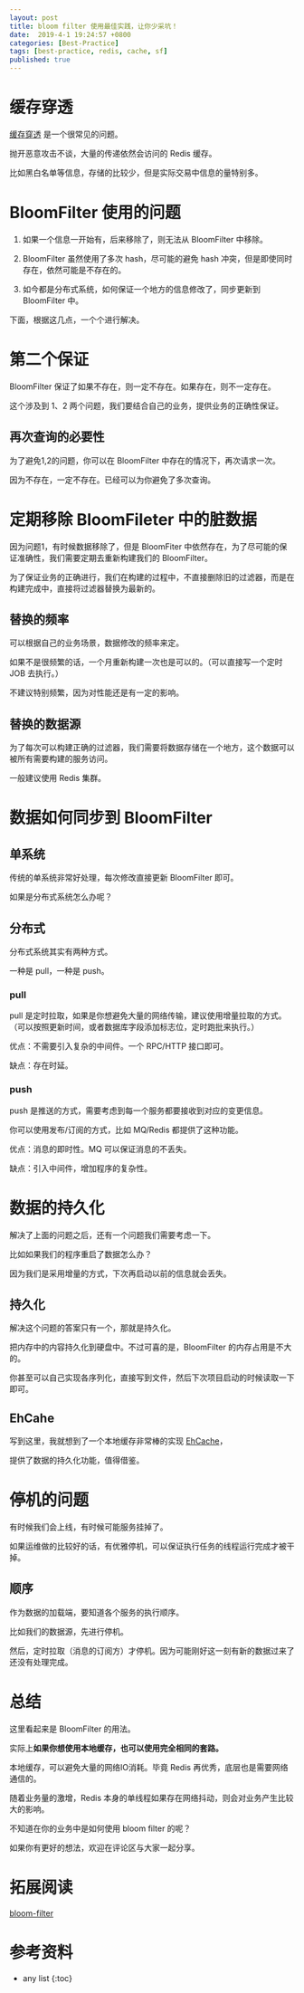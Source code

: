```yaml
---
layout: post
title: bloom filter 使用最佳实践，让你少采坑！
date:  2019-4-1 19:24:57 +0800
categories: [Best-Practice]
tags: [best-practice, redis, cache, sf]
published: true
---
```


# 缓存穿透

[缓存穿透](https://houbb.github.io/2018/09/01/cache-01-talk#%E7%BC%93%E5%AD%98%E6%8C%96%E5%9D%91%E4%B8%89%E5%89%91%E5%AE%A2) 是一个很常见的问题。

抛开恶意攻击不谈，大量的传递依然会访问的 Redis 缓存。

比如黑白名单等信息，存储的比较少，但是实际交易中信息的量特别多。

# BloomFilter 使用的问题

1. 如果一个信息一开始有，后来移除了，则无法从 BloomFilter 中移除。

2. BloomFilter 虽然使用了多次 hash，尽可能的避免 hash 冲突，但是即使同时存在，依然可能是不存在的。

3. 如今都是分布式系统，如何保证一个地方的信息修改了，同步更新到 BloomFilter 中。

下面，根据这几点，一个个进行解决。

# 第二个保证

BloomFilter 保证了如果不存在，则一定不存在。如果存在，则不一定存在。

这个涉及到 1、2 两个问题，我们要结合自己的业务，提供业务的正确性保证。

## 再次查询的必要性

为了避免1,2的问题，你可以在 BloomFilter 中存在的情况下，再次请求一次。

因为不存在，一定不存在。已经可以为你避免了多次查询。

# 定期移除 BloomFileter 中的脏数据

因为问题1，有时候数据移除了，但是 BloomFiter 中依然存在，为了尽可能的保证准确性，我们需要定期去重新构建我们的 BloomFilter。

为了保证业务的正确进行，我们在构建的过程中，不直接删除旧的过滤器，而是在构建完成中，直接将过滤器替换为最新的。

## 替换的频率

可以根据自己的业务场景，数据修改的频率来定。

如果不是很频繁的话，一个月重新构建一次也是可以的。（可以直接写一个定时 JOB 去执行。）

不建议特别频繁，因为对性能还是有一定的影响。

## 替换的数据源

为了每次可以构建正确的过滤器，我们需要将数据存储在一个地方，这个数据可以被所有需要构建的服务访问。

一般建议使用 Redis 集群。

# 数据如何同步到 BloomFilter

## 单系统

传统的单系统非常好处理，每次修改直接更新 BloomFilter 即可。

如果是分布式系统怎么办呢？

## 分布式

分布式系统其实有两种方式。

一种是 pull，一种是 push。

### pull

pull 是定时拉取，如果是你想避免大量的网络传输，建议使用增量拉取的方式。（可以按照更新时间，或者数据库字段添加标志位，定时跑批来执行。）

优点：不需要引入复杂的中间件。一个 RPC/HTTP 接口即可。

缺点：存在时延。

### push

push 是推送的方式，需要考虑到每一个服务都要接收到对应的变更信息。

你可以使用发布/订阅的方式，比如 MQ/Redis 都提供了这种功能。

优点：消息的即时性。MQ 可以保证消息的不丢失。

缺点：引入中间件，增加程序的复杂性。

# 数据的持久化

解决了上面的问题之后，还有一个问题我们需要考虑一下。

比如如果我们的程序重启了数据怎么办？

因为我们是采用增量的方式，下次再启动以前的信息就会丢失。

## 持久化

解决这个问题的答案只有一个，那就是持久化。

把内存中的内容持久化到硬盘中。不过可喜的是，BloomFilter 的内存占用是不大的。

你甚至可以自己实现各序列化，直接写到文件，然后下次项目启动的时候读取一下即可。

## EhCahe

写到这里，我就想到了一个本地缓存非常棒的实现 [EhCache](https://houbb.github.io/2018/01/05/ehcache)，

提供了数据的持久化功能，值得借鉴。

# 停机的问题

有时候我们会上线，有时候可能服务挂掉了。

如果运维做的比较好的话，有优雅停机，可以保证执行任务的线程运行完成才被干掉。

## 顺序

作为数据的加载端，要知道各个服务的执行顺序。

比如我们的数据源，先进行停机。

然后，定时拉取（消息的订阅方）才停机。因为可能刚好这一刻有新的数据过来了还没有处理完成。

# 总结

这里看起来是 BloomFilter 的用法。

实际上**如果你想使用本地缓存，也可以使用完全相同的套路。**

本地缓存，可以避免大量的网络IO消耗。毕竟 Redis 再优秀，底层也是需要网络通信的。

随着业务量的激增，Redis 本身的单线程如果存在网络抖动，则会对业务产生比较大的影响。

不知道在你的业务中是如何使用 bloom filter 的呢？

如果你有更好的想法，欢迎在评论区与大家一起分享。

# 拓展阅读

[bloom-filter](https://houbb.github.io/2018/12/05/bloom-filter)

# 参考资料

* any list
{:toc}